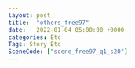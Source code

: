 ```yaml
---
layout: post
title:  "others_free97"
date:   2022-01-04 05:00:00 +0000
categories: Etc
Tags: Story Etc
SceneCode: ["scene_free97_q1_s20"]
---
```

